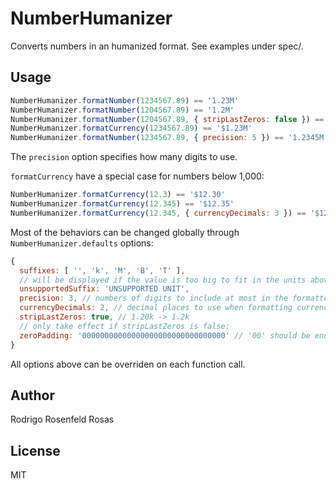 # NumberHumanizer

Converts numbers in an humanized format. See examples under spec/.

## Usage

```javascript
NumberHumanizer.formatNumber(1234567.89) == '1.23M'
NumberHumanizer.formatNumber(1204567.89) == '1.2M'
NumberHumanizer.formatNumber(1204567.89, { stripLastZeros: false }) == '1.20M'
NumberHumanizer.formatCurrency(1234567.89) == '$1.23M'
NumberHumanizer.formatNumber(1234567.89, { precision: 5 }) == '1.2345M'
```

The `precision` option specifies how many digits to use.

`formatCurrency` have a special case for numbers below 1,000:

```javascript
NumberHumanizer.formatCurrency(12.3) == '$12.30'
NumberHumanizer.formatCurrency(12.345) == '$12.35'
NumberHumanizer.formatCurrency(12.345, { currencyDecimals: 3 }) == '$12.345'
```

Most of the behaviors can be changed globally through `NumberHumanizer.defaults` options:

```javascript
{
  suffixes: [ '', 'k', 'M', 'B', 'T' ],
  // will be displayed if the value is too big to fit in the units above:
  unsupportedSuffix: 'UNSUPPORTED UNIT',
  precision: 3, // numbers of digits to include at most in the formatted value
  currencyDecimals: 2, // decimal places to use when formatting currency values lower than 1000
  stripLastZeros: true, // 1.20k -> 1.2k
  // only take effect if stripLastZeros is false:
  zeroPadding: '00000000000000000000000000000000' // '00' should be enough for a precision of 3
}
```

All options above can be overriden on each function call.

## Author

Rodrigo Rosenfeld Rosas

## License

MIT
